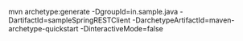 mvn archetype:generate -DgroupId=in.sample.java -DartifactId=sampleSpringRESTClient -DarchetypeArtifactId=maven-archetype-quickstart -DinteractiveMode=false